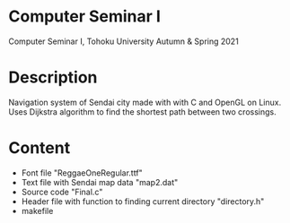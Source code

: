 # Computer Seminar I
Computer Seminar I, Tohoku University Autumn & Spring 2021 

# Description
Navigation system of Sendai city made with with C and OpenGL on Linux. Uses Dijkstra algorithm to find the shortest path between two crossings.

# Content
* Font file "ReggaeOneRegular.ttf"
* Text file with Sendai map data "map2.dat"
* Source code "Final.c"
* Header file with function to finding current directory "directory.h"
* makefile



